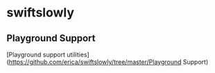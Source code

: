 # swiftslowly

## Playground Support
[Playground support utilities](https://github.com/erica/swiftslowly/tree/master/Playground Support)
